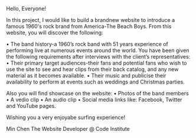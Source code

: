 Hello, Everyone!

In this project, I would like to build a brandnew website to introduce a famous 1960's rock brand from America-The Beach Boys.  From this website, you will discover the following:

•	The band history-a 1960’s rock band with 51 years experience of performing live at numerous events around the world. You have been given the following requirements after interviews with the client’s representatives:
•	Their primary target audiences-their fans and potential fans who wish to use the site to see and hear clips from their back catalog, and any new material as it becomes available.
•   Their music and publicise their availability to perform at events such as weddings and Christmas parties.

Also you will find showcase on the website:
•	Photos of the band members
•	A vedio clip
•	An audio clip
•   Social media links like: Facebook, Twitter and YouTube pages.


Wishing you a very enjoyabe surfing experience!

Min Chen
The Website Developer @ Code Institute